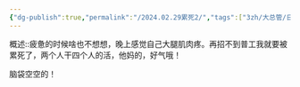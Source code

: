 ```yaml
---
{"dg-publish":true,"permalink":"/2024.02.29累死2/","tags":["3zh/大总管/日志/日记"],"noteIcon":""}
---
```




概述::疲惫的时候啥也不想想，晚上感觉自己大腿肌肉疼。再招不到普工我就要被累死了，两个人干四个人的活，他妈的，好气哦！

脑袋空空的！